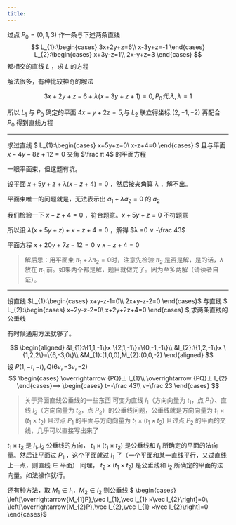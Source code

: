 ```yaml
---
title: 
---
```


过点 $P_{0}=(0,1,3)$ 作一条与下述两条直线
$$
L_{1}:\begin{cases}
3x+2y+z=6\\
x-3y+z=-1
\end{cases}
L_{2}:\begin{cases}
x+3y-z=1\\
2x-y+z=3
\end{cases}
$$
都相交的直线 $L$ ，求 $L$ 的方程

解法很多，有种比较神奇的解法

$$
3x+2y+z-6+λ (x-3y+z+1)=0,P_{0}代入,λ =1
$$

所以 $L_{1}$ 与 $P_{0}$ 确定的平面 $4x-y+2z=5$,与 $L_{2}$ 联立得坐标 $(2,-1,-2)$ 再配合 $P_{0}$ 得到直线方程

---

求过直线 $
L_{1}:\begin{cases}
x+5y+z=0\\
x-z+4=0
\end{cases}
$ 且与平面 $x-4y-8z+12=0$ 夹角 $\frac π 4$ 的平面方程

一眼平面束，但这题有坑。

设平面 $x+5y+z+λ (x-z+4)=0$ ，然后按夹角算 $λ$ ，解不出。

平面束唯一的问题就是，无法表示出 $a_{1}+λ a_{2}=0$ 的 $a_{2}$

我们检验一下 $x-z+4=0$ ，符合题意。$x+5y+z=0$ 不符题意

所以设 $λ (x+5y+z)+x-z+4=0$ ，解得 $λ =0 ∨  -\frac 43$

平面方程 $x+20y+7z-12=0  ∨  x-z+4=0$

>解后思：用平面束 $π_{1}+λ π_{2}=0$时，注意先检验 $π_{2}$ 是否是解，是的话，$λ$ 放在 $π_{1}$ 前。如果两个都是解，题目就做完了。因为至多两解（请读者自证）。

---

设直线 $L_{1}:\begin{cases}
x+y-z-1=0\\
2x+y-z-2=0
\end{cases}$ 与直线 $
L_{2}:\begin{cases}
x+2y-z-2=0\\
x+2y+2z+4=0
\end{cases}
$,求两条直线的公垂线

有时候通用方法就够了。

$$
\begin{aligned}
&l_{1}:\{1,1,-1\}× \{2,1,-1\}=\{0,-1,-1\}\\
&l_{2}:\{1,2,-1\}× \{1,2,2\}=\{6,-3,0\}\\
&M_{1}:(1,0,0),M_{2}:(0,0,-2)
\end{aligned}
$$
设 $P(1,-t,-t),Q(6v,-3v,-2)$
$$
\begin{cases}
\overrightarrow {PQ}⊥ l_{1}\\
\overrightarrow {PQ}⊥ l_{2}
\end{cases}⟹
\begin{cases}
t=-\frac 43\\
v=\frac 23
\end{cases}
$$

>关于异面直线公垂线的一些东西
可变为直线 $l_{1}$（方向向量为 $t_{1}$，点 $P_{1}$）、直线 $l_{2}$（方向向量为 $t_{2}$，点 $P_{2}$）的公垂线问题，公垂线就是方向向量为 $t_{1}×(t_{1}×t_{2})$ 且过点 $P_{1}$ 的平面与方向向量为 $t_{1}×(t_{1}×t_{2})$ 且过点 $P_{2}$ 的平面的交线，几乎可以直接写出来了

$t_{1}×t_{2}$ 是 $l_{1},l_{2}$ 公垂线的方向， $t_{1}×(t_{1}×t_{2})$ 是公垂线和 $l_{1}$ 所确定的平面的法向量。然后让平面过 $P_{1}$ ，这个平面就过 $l_{1}$ 了（一个平面和某一直线平行，又过直线上一点，则直线 $∈$ 平面）
同理， $t_{2}×(t_{1}×t_{2})$ 是公垂线和 $l_{2}$ 所确定的平面的法向量。如法操作就行。

还有种方法，取 $M_{1}∈ l_{1}，M_{2}∈ l_{2}$
则公垂线 $
\begin{cases}
\left[\overrightarrow{M_{1}P},\vec l_{1},\vec l_{1} ×\vec l_{2}\right]=0\\
\left[\overrightarrow{M_{2}P},\vec l_{2},\vec l_{1} ×\vec l_{2}\right]=0
\end{cases}$
